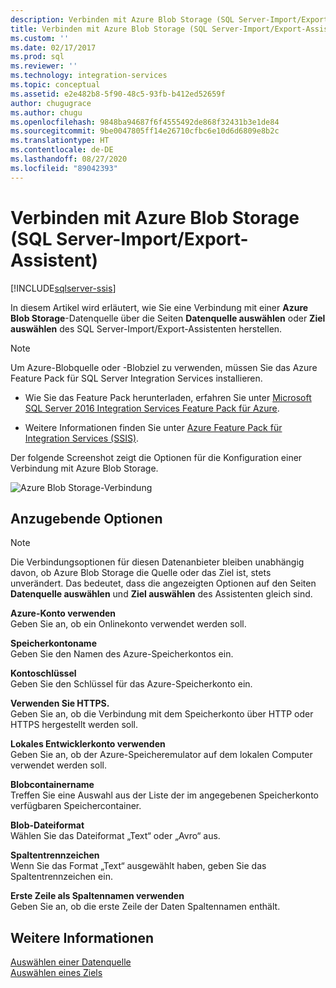 ```yaml
---
description: Verbinden mit Azure Blob Storage (SQL Server-Import/Export-Assistent)
title: Verbinden mit Azure Blob Storage (SQL Server-Import/Export-Assistent) | Microsoft-Dokumentation
ms.custom: ''
ms.date: 02/17/2017
ms.prod: sql
ms.reviewer: ''
ms.technology: integration-services
ms.topic: conceptual
ms.assetid: e2e482b8-5f90-48c5-93fb-b412ed52659f
author: chugugrace
ms.author: chugu
ms.openlocfilehash: 9848ba94687f6f4555492de868f32431b3e1de84
ms.sourcegitcommit: 9be0047805ff14e26710cfbc6e10d6d6809e8b2c
ms.translationtype: HT
ms.contentlocale: de-DE
ms.lasthandoff: 08/27/2020
ms.locfileid: "89042393"
---
```

# <a name="connect-to-azure-blob-storage-sql-server-import-and-export-wizard"></a>Verbinden mit Azure Blob Storage (SQL Server-Import/Export-Assistent)

[!INCLUDE[sqlserver-ssis](../../includes/applies-to-version/sqlserver-ssis.md)]


In diesem Artikel wird erläutert, wie Sie eine Verbindung mit einer **Azure Blob Storage**-Datenquelle über die Seiten **Datenquelle auswählen** oder **Ziel auswählen** des SQL Server-Import/Export-Assistenten herstellen.

> [!NOTE]
> Um Azure-Blobquelle oder -Blobziel zu verwenden, müssen Sie das Azure Feature Pack für SQL Server Integration Services installieren.
> - Wie Sie das Feature Pack herunterladen, erfahren Sie unter [Microsoft SQL Server 2016 Integration Services Feature Pack für Azure](https://www.microsoft.com/download/details.aspx?id=49492).
> 
> - Weitere Informationen finden Sie unter [Azure Feature Pack für Integration Services &#40;SSIS&#41;](../../integration-services/azure-feature-pack-for-integration-services-ssis.md).

Der folgende Screenshot zeigt die Optionen für die Konfiguration einer Verbindung mit Azure Blob Storage.

![Azure Blob Storage-Verbindung](../../integration-services/import-export-data/media/azure-blob-storage-connection.png)

## <a name="options-to-specify"></a>Anzugebende Optionen

> [!NOTE]
> Die Verbindungsoptionen für diesen Datenanbieter bleiben unabhängig davon, ob Azure Blob Storage die Quelle oder das Ziel ist, stets unverändert. Das bedeutet, dass die angezeigten Optionen auf den Seiten **Datenquelle auswählen** und **Ziel auswählen** des Assistenten gleich sind.

 **Azure-Konto verwenden**  
 Geben Sie an, ob ein Onlinekonto verwendet werden soll.
  
 **Speicherkontoname**  
 Geben Sie den Namen des Azure-Speicherkontos ein.  
  
**Kontoschlüssel**  
Geben Sie den Schlüssel für das Azure-Speicherkonto ein.  
  
 **Verwenden Sie HTTPS.**  
 Geben Sie an, ob die Verbindung mit dem Speicherkonto über HTTP oder HTTPS hergestellt werden soll.  
  
 **Lokales Entwicklerkonto verwenden**  
 Geben Sie an, ob der Azure-Speicheremulator auf dem lokalen Computer verwendet werden soll.  
  
 **Blobcontainername**  
 Treffen Sie eine Auswahl aus der Liste der im angegebenen Speicherkonto verfügbaren Speichercontainer.  
  
 **Blob-Dateiformat**  
 Wählen Sie das Dateiformat „Text“ oder „Avro“ aus.  
  
 **Spaltentrennzeichen**  
 Wenn Sie das Format „Text“ ausgewählt haben, geben Sie das Spaltentrennzeichen ein.  
  
 **Erste Zeile als Spaltennamen verwenden**  
 Geben Sie an, ob die erste Zeile der Daten Spaltennamen enthält.  

## <a name="see-also"></a>Weitere Informationen
[Auswählen einer Datenquelle](../../integration-services/import-export-data/choose-a-data-source-sql-server-import-and-export-wizard.md)  
[Auswählen eines Ziels](../../integration-services/import-export-data/choose-a-destination-sql-server-import-and-export-wizard.md)

